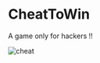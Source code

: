 # CheatToWin
A game only for hackers !!


![cheat](https://github.com/hackertron/CheatToWin/blob/master/cheat.gif?raw=true)
